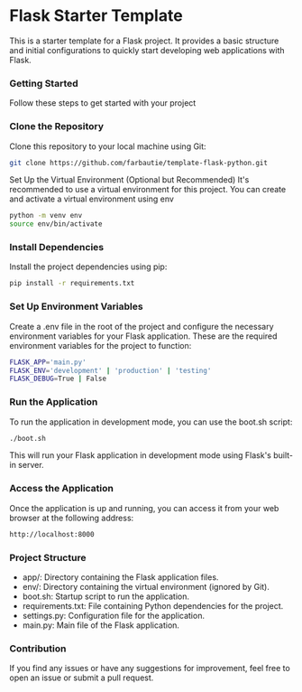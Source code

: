 # Flask Starter Template

This is a starter template for a Flask project. It provides a basic structure and initial configurations to quickly start developing web applications with Flask.

### Getting Started

Follow these steps to get started with your project

### Clone the Repository

Clone this repository to your local machine using Git:

```bash
git clone https://github.com/farbautie/template-flask-python.git
```

Set Up the Virtual Environment (Optional but Recommended)
It's recommended to use a virtual environment for this project. You can create and activate a virtual environment using env

```bash
python -m venv env
source env/bin/activate
```

### Install Dependencies

Install the project dependencies using pip:

```bash
pip install -r requirements.txt
```

### Set Up Environment Variables

Create a .env file in the root of the project and configure the necessary environment variables for your Flask application. These are the required environment variables for the project to function:

```bash
FLASK_APP='main.py'
FLASK_ENV='development' | 'production' | 'testing'
FLASK_DEBUG=True | False
```

### Run the Application

To run the application in development mode, you can use the boot.sh script:

```bash
./boot.sh
```

This will run your Flask application in development mode using Flask's built-in server.

### Access the Application

Once the application is up and running, you can access it from your web browser at the following address:

```bash
http://localhost:8000
```

### Project Structure

-   app/: Directory containing the Flask application files.
-   env/: Directory containing the virtual environment (ignored by Git).
-   boot.sh: Startup script to run the application.
-   requirements.txt: File containing Python dependencies for the project.
-   settings.py: Configuration file for the application.
-   main.py: Main file of the Flask application.

### Contribution

If you find any issues or have any suggestions for improvement, feel free to open an issue or submit a pull request.
